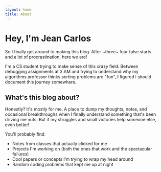 ```yaml
---
layout: home
title: About
---
```

# Hey, I'm Jean Carlos

So I finally got around to making this blog. After ~three~ four false starts and a lot of procrastination, here we are!

I'm a CS student trying to make sense of this crazy field. Between debugging assignments at 3 AM and trying to understand why my algorithms professor thinks sorting problems are "fun", I figured I should document this journey somewhere.

## What's this blog about?

Honestly? It's mostly for me. A place to dump my thoughts, notes, and occasional breakthroughs when I finally understand something that's been driving me nuts. But if my struggles and small victories help someone else, even better!

You'll probably find:

- Notes from classes that actually clicked for me
- Projects I'm working on (both the ones that work and the spectacular failures)
- Cool papers or concepts I'm trying to wrap my head around
- Random coding problems that kept me up at night
